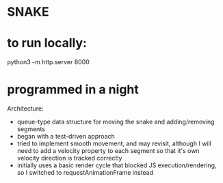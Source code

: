 # SNAKE

# to run locally:
python3 -m http.server 8000

# programmed in a night

Architecture:
* queue-type data structure for moving the snake and adding/removing segments
* began with a test-driven approach
* tried to implement smooth movement, and may revisit, although I will need to add a velocity property to each segment so that it's own velocity direction is tracked correctly
* initially uses a basic render cycle that blocked JS execution/rendering, so I switched to requestAnimationFrame instead